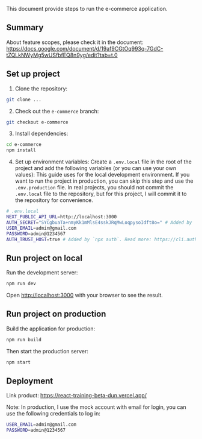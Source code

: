 This document provide steps to run the e-commerce application.

## Summary

About feature scopes, please check it in the document: https://docs.google.com/document/d/19af9CGtOq993q-7GdC-tZQLkNWyMg5wUSfbfEQ8n9yg/edit?tab=t.0

## Set up project
1. Clone the repository:

```bash
git clone ...
```

2. Check out the `e-commerce` branch:

```bash
git checkout e-commerce
```
3. Install dependencies:

```bash
cd e-commerce
npm install
```

4. Set up environment variables:
Create a `.env.local` file in the root of the project and add the following variables (or you can use your own values):
This guide uses for the local development environment. If you want to run the project in production, you can skip this step and use the `.env.production` file.
In real projects, you should not commit the `.env.local` file to the repository, but for this project, I will commit it to the repository for convenience.

```bash
# .env.local
NEXT_PUBLIC_API_URL=http://localhost:3000
AUTH_SECRET="SYCgbuaTa+nmyKk1mMlsE4sskJRqMwLoqpysoIdft8o=" # Added by `npx auth`. Read more: https://cli.authjs.dev
USER_EMAIL=admin@gmail.com
PASSWORD=admin@1234567
AUTH_TRUST_HOST=true # Added by `npx auth`. Read more: https://cli.authjs.dev
```

## Run project on local

Run the development server:

```bash
npm run dev
```

Open [http://localhost:3000](http://localhost:3000) with your browser to see the result.

## Run project on production
Build the application for production:

```bash
npm run build
```
Then start the production server:

```bash
npm start
```

## Deployment
Link product: https://react-training-beta-dun.vercel.app/

Note: In production, I use the mock account with email for login, you can use the following credentials to log in:

```bash
USER_EMAIL=admin@gmail.com
PASSWORD=admin@1234567
```
